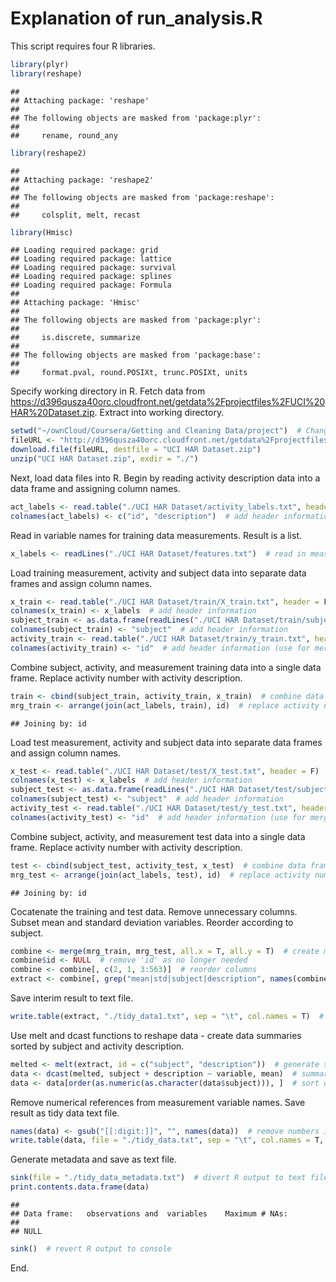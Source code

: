 Explanation of run_analysis.R
========================================================

This script requires four R libraries.


```r
library(plyr)
library(reshape)
```

```
## 
## Attaching package: 'reshape'
## 
## The following objects are masked from 'package:plyr':
## 
##     rename, round_any
```

```r
library(reshape2)
```

```
## 
## Attaching package: 'reshape2'
## 
## The following objects are masked from 'package:reshape':
## 
##     colsplit, melt, recast
```

```r
library(Hmisc)
```

```
## Loading required package: grid
## Loading required package: lattice
## Loading required package: survival
## Loading required package: splines
## Loading required package: Formula
## 
## Attaching package: 'Hmisc'
## 
## The following objects are masked from 'package:plyr':
## 
##     is.discrete, summarize
## 
## The following objects are masked from 'package:base':
## 
##     format.pval, round.POSIXt, trunc.POSIXt, units
```


Specify working directory in R. Fetch data from https://d396qusza40orc.cloudfront.net/getdata%2Fprojectfiles%2FUCI%20HAR%20Dataset.zip. Extract into working directory. 


```r
setwd("~/ownCloud/Coursera/Getting and Cleaning Data/project")  # Change path as needed
fileURL <- "http://d396qusza40orc.cloudfront.net/getdata%2Fprojectfiles%2FUCI%20HAR%20Dataset.zip"
download.file(fileURL, destfile = "UCI HAR Dataset.zip")
unzip("UCI HAR Dataset.zip", exdir = "./")
```


Next, load data files into R. Begin by reading activity description data into a data frame and assigning column names.



```r
act_labels <- read.table("./UCI HAR Dataset/activity_labels.txt", header = F)  # read in activity numbers and corresponding descriptions
colnames(act_labels) <- c("id", "description")  # add header information (id used for merging later)
```


Read in variable names for training data measurements. Result is a list. 


```r
x_labels <- readLines("./UCI HAR Dataset/features.txt")  # read in measurement header information
```


Load training measurement, activity and subject data into separate data frames and assign column names.


```r
x_train <- read.table("./UCI HAR Dataset/train/X_train.txt", header = F)  # read in source measurements
colnames(x_train) <- x_labels  # add header information
subject_train <- as.data.frame(readLines("./UCI HAR Dataset/train/subject_train.txt"))  # read in subjects
colnames(subject_train) <- "subject"  # add header information
activity_train <- read.table("./UCI HAR Dataset/train/y_train.txt", header = F)
colnames(activity_train) <- "id"  # add header information (use for merging later)
```


Combine subject, activity, and measurement training data into a single data frame.  Replace activity number with activity description.


```r
train <- cbind(subject_train, activity_train, x_train)  # combine data frames horizontally
mrg_train <- arrange(join(act_labels, train), id)  # replace activity numbers with descriptive strings
```

```
## Joining by: id
```


Load test measurement, activity and subject data into separate data frames and assign column names.


```r
x_test <- read.table("./UCI HAR Dataset/test/X_test.txt", header = F)  # read in source measurements
colnames(x_test) <- x_labels  # add header information
subject_test <- as.data.frame(readLines("./UCI HAR Dataset/test/subject_test.txt"))  # read in subjects
colnames(subject_test) <- "subject"  # add header information
activity_test <- read.table("./UCI HAR Dataset/test/y_test.txt", header = F)
colnames(activity_test) <- "id"  # add header information (use for merging later)
```


Combine subject, activity, and measurement test data into a single data frame.  Replace activity number with activity description.


```r
test <- cbind(subject_test, activity_test, x_test)  # combine data frames horizontally
mrg_test <- arrange(join(act_labels, test), id)  # replace activity numbers with descriptive strings
```

```
## Joining by: id
```


Cocatenate the training and test data.  Remove unnecessary columns. Subset mean and standard deviation variables. Reorder according to subject.


```r
combine <- merge(mrg_train, mrg_test, all.x = T, all.y = T)  # create merged data set
combine$id <- NULL  # remove 'id' as no longer needed
combine <- combine[, c(2, 1, 3:563)]  # reorder columns
extract <- combine[, grep("mean|std|subject|description", names(combine))]  # extract subject, activity description, mean and std deviations only
```


Save interim result to text file.


```r
write.table(extract, "./tidy_data1.txt", sep = "\t", col.names = T)  # write interim data file to working directory
```


Use melt and dcast functions to reshape data - create data summaries sorted by subject and activity description.


```r
melted <- melt(extract, id = c("subject", "description"))  # generate skinny data frame
data <- dcast(melted, subject + description ~ variable, mean)  # summarise data
data <- data[order(as.numeric(as.character(data$subject))), ]  # sort on subject
```


Remove numerical references from measurement variable names.  Save result as tidy data text file.


```r
names(data) <- gsub("[[:digit:]]", "", names(data))  # remove numbers in measurement headers
write.table(data, file = "./tidy_data.txt", sep = "\t", col.names = T, row.names = F)  # generate tidy data set
```


Generate metadata and save as text file.


```r
sink(file = "./tidy_data_metadata.txt")  # divert R output to text file
print.contents.data.frame(data)
```

```
## 
## Data frame:	 observations and  variables    Maximum # NAs:
## 
## NULL
```

```r
sink()  # revert R output to console
```


End.
